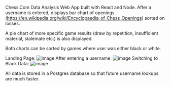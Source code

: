 Chess.Com Data Analysis Web App built with React and Node. After a username is entered, displays bar chart of openings (https://en.wikipedia.org/wiki/Encyclopaedia_of_Chess_Openings) sorted on losses.

A pie chart of more specific game results (draw by repetition, insufficient material, stalemate etc.) is also displayed.

Both charts can be sorted by games where user was either black or white. 

Landing Page:
![image](https://user-images.githubusercontent.com/62068680/82501802-b5985a80-9aaa-11ea-95db-f0327d02768e.png)
After entering a username:
![image](https://user-images.githubusercontent.com/62068680/82501779-aca78900-9aaa-11ea-84aa-821f175ae568.png)
Switching to Black Data:
![image](https://user-images.githubusercontent.com/62068680/82501822-bdf09580-9aaa-11ea-90d4-38f869cbc360.png)

All data is stored in a Postgres database so that future username lookups are much faster. 

